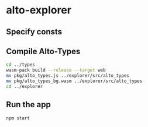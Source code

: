 # alto-explorer

## Specify consts

## Compile Alto-Types

```bash
cd ../types
wasm-pack build --release --target web
mv pkg/alto_types.js ../explorer/src/alto_types
mv pkg/alto_types_bg.wasm ../explorer/src/alto_types
cd ../explorer
```

## Run the app

```bash
npm start
```